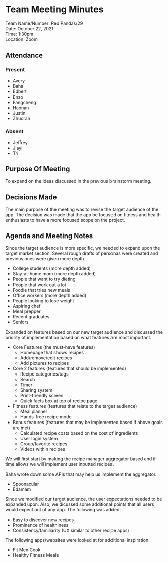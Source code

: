 # Team Meeting Minutes #

Team Name/Number: Red Pandas/29  
Date: October 22, 2021  
Time: 1:30pm  
Location: Zoom

## Attendance

### Present
- Avery
- Baha
- Edbert
- Enzo
- Fangcheng
- Haonan
- Justin
- Zhuoran

### Absent
- Jeffrey
- Jiayi
- Tri

## Purpose Of Meeting

To expand on the ideas discussed in the previous brainstorm meeting.  

## Decisions Made

The main purpose of the meeting was to revise the target audience of the app. The decision was made that the app be focused on fitness and health enthusiasts to have a more focused scope on the project.

## Agenda and Meeting Notes

Since the target audience is more specific, we needed to expand upon the target market section. Several rough drafts of personas were created and previous ones were given more depth.
- College students (more depth added)
- Stay-at-home mom (more depth added)
- People that want to try dieting
- People that work out a lot
- Foodie that tries new meals
- Office workers (more depth added)
- People looking to lose weight
- Aspiring chef
- Meal prepper
- Recent graduates
- Seniors

Expanded on features based on our new target audience and discussed the priority of implementation based on what features are most important.

- Core Features (the must-have features)
  - Homepage that shows recipes
  - Add/remove/edit recipes
  - Add pictures to recipes
- Core 2 features (features that should be implemented)
  - Recipe categories/tags
  - Search
  - Timer
  - Sharing system
  - Print-friendly screen
  - Quick facts box at top of recipe page
- Fitness features (features that relate to the target audience)
  - Meal planner
  - Hands-free recipe mode
- Bonus features (features that may be implemented based if above goals are met)
  - Calculated recipe costs based on the cost of ingredients
  - User login system
  - Group/favorite recipes
  - Videos within recipes


We will first start by making the recipe manager aggregator based and if time allows we will implement user inputted recipes.

Baha wrote down some APIs that may help us implement the aggregator.
- Spoonacular
- Edamam

Since we modified our target audience, the user expectations needed to be expanded upon. Also, we dicussed some additional points that all users would expect out of any app.
The following was added:
- Easy to discover new recipes
- Prominence of healthiness
- Consistency/familiarity (UX similar to other recipe apps)

The following apps/websites were looked at for additional inspiration.
- Fit Men Cook
- Healthy Fitness Meals

